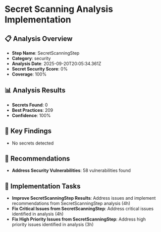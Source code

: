 # Secret Scanning Analysis Implementation

## 📋 Analysis Overview
- **Step Name**: SecretScanningStep
- **Category**: security
- **Analysis Date**: 2025-09-20T20:05:34.361Z
- **Secret Security Score**: 0%
- **Coverage**: 100%

## 📊 Analysis Results
- **Secrets Found**: 0
- **Best Practices**: 209
- **Confidence**: 100%

## 🎯 Key Findings
- No secrets detected

## 📝 Recommendations
- **Address Security Vulnerabilities**: 58 vulnerabilities found

## 🔧 Implementation Tasks
- **Improve SecretScanningStep Results**: Address issues and implement recommendations from SecretScanningStep analysis (4h)
- **Fix Critical Issues from SecretScanningStep**: Address critical issues identified in analysis (4h)
- **Fix High Priority Issues from SecretScanningStep**: Address high priority issues identified in analysis (3h)
